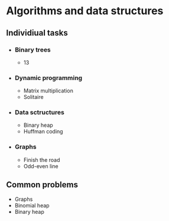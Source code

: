 
# Algorithms and data structures
## Individiual tasks
-  ### Binary trees
	-  13
-  ### Dynamic programming
	-  Matrix multiplication
	-  Solitaire
-  ### Data sctructures
	-  Binary heap
	-  Huffman coding
-  ### Graphs
	-  Finish the road
	-  Odd-even line
## Common problems
-  Graphs
-  Binomial heap
-  Binary heap
